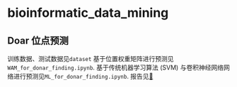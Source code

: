# bioinformatic_data_mining
## Doar 位点预测
训练数据、测试数据见`dataset`
基于位置权重矩阵进行预测见`WAM_for_donar_finding.ipynb`.
基于传统机器学习算法 (SVM) 与卷积神经网络网络进行预测见`ML_for_donar_finding.ipynb`.
报告见[🔗](https://jagged-halibut-f51.notion.site/SVM-Donar-f7d86bda7653456d871d80c6719d342d)
